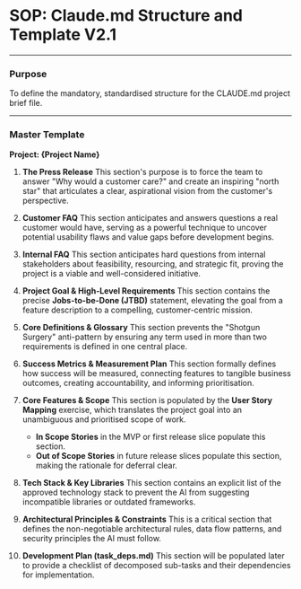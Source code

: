 # SOP: Claude.md Structure and Template V2.1

---

### Purpose

To define the mandatory, standardised structure for the CLAUDE.md project brief file.

---

### Master Template

**Project: {Project Name}**

1.  **The Press Release**
    This section's purpose is to force the team to answer "Why would a customer care?" and create an inspiring "north star" that articulates a clear, aspirational vision from the customer's perspective.

2.  **Customer FAQ**
    This section anticipates and answers questions a real customer would have, serving as a powerful technique to uncover potential usability flaws and value gaps before development begins.

3.  **Internal FAQ**
    This section anticipates hard questions from internal stakeholders about feasibility, resourcing, and strategic fit, proving the project is a viable and well-considered initiative.

4.  **Project Goal & High-Level Requirements**
    This section contains the precise **Jobs-to-be-Done (JTBD)** statement, elevating the goal from a feature description to a compelling, customer-centric mission.

5.  **Core Definitions & Glossary**
    This section prevents the "Shotgun Surgery" anti-pattern by ensuring any term used in more than two requirements is defined in one central place.

6.  **Success Metrics & Measurement Plan**
    This section formally defines how success will be measured, connecting features to tangible business outcomes, creating accountability, and informing prioritisation.

7.  **Core Features & Scope**
    This section is populated by the **User Story Mapping** exercise, which translates the project goal into an unambiguous and prioritised scope of work.
    * **In Scope Stories** in the MVP or first release slice populate this section.
    * **Out of Scope Stories** in future release slices populate this section, making the rationale for deferral clear.

8.  **Tech Stack & Key Libraries**
    This section contains an explicit list of the approved technology stack to prevent the AI from suggesting incompatible libraries or outdated frameworks.

9.  **Architectural Principles & Constraints**
    This is a critical section that defines the non-negotiable architectural rules, data flow patterns, and security principles the AI must follow.

10. **Development Plan (task\_deps.md)**
    This section will be populated later to provide a checklist of decomposed sub-tasks and their dependencies for implementation.